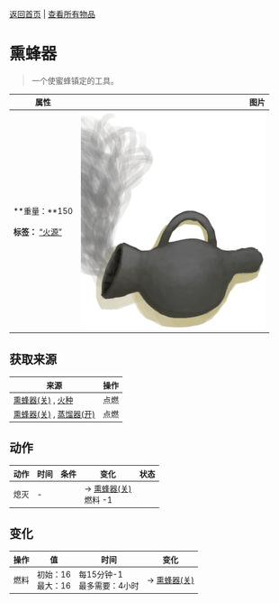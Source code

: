 [返回首页](index.md)   |  [查看所有物品](object.md)
# 熏蜂器  
> 一个使蜜蜂镇定的工具。  
  
  属性  |   图片   
 ----  |  ----:   
 **重量：**150<br><br>**标签：**	[“火源”](tag_FireSource.md)  |  ![](Sprite/BeeSmokerOn.png)   
  
## 获取来源  
来源  |  操作  
----  |  ----  
[熏蜂器(关)](BeeSmokerOff.md) , [火种](TinderLit.md)  |  点燃  
[熏蜂器(关)](BeeSmokerOff.md) , [蒸馏器(开)](AlembicOn.md)  |  点燃  
## 动作  
动作  |  时间  |  条件  |  变化  |  状态  
----  |  ----  |  ----  |  ----  |  ----  
熄灭  |  -  |    |  → [熏蜂器(关)](BeeSmokerOff.md)<br>燃料  -1<br>  |    
## 变化  
操作  |  值  |  时间  |  变化  
----  |  ----  |  ----  |  ----  
燃料  |  初始：16<br>最大：16  |  每15分钟-1<br>最多需要：4小时  |  → [熏蜂器(关)](BeeSmokerOff.md)  

